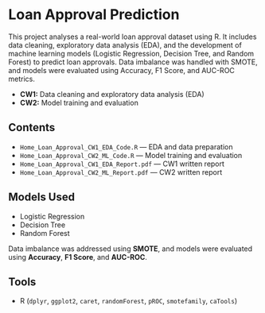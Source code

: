 # Loan Approval Prediction

This project analyses a real-world loan approval dataset using R. It includes data cleaning, exploratory data analysis (EDA), and the development of machine learning models (Logistic Regression, Decision Tree, and Random Forest) to predict loan approvals. Data imbalance was handled with SMOTE, and models were evaluated using Accuracy, F1 Score, and AUC-ROC metrics.

- **CW1:** Data cleaning and exploratory data analysis (EDA)
- **CW2:** Model training and evaluation

## Contents
- `Home_Loan_Approval_CW1_EDA_Code.R` — EDA and data preparation
- `Home_Loan_Approval_CW2_ML_Code.R` — Model training and evaluation
- `Home_Loan_Approval_CW1_EDA_Report.pdf` — CW1 written report
- `Home_Loan_Approval_CW2_ML_Report.pdf` — CW2 written report

## Models Used
- Logistic Regression
- Decision Tree
- Random Forest

Data imbalance was addressed using **SMOTE**, and models were evaluated using **Accuracy**, **F1 Score**, and **AUC-ROC**.

## Tools
- R (`dplyr`, `ggplot2`, `caret`, `randomForest`, `pROC`, `smotefamily`, `caTools`)